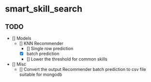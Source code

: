 # smart_skill_search

## TODO

- [] Models
    - [] KNN Recommender
        - [] Single row prediction
        - [x] batch prediction
        - [] Lower the threshold for common skills
- [] Misc
    - [] Convert the output Recommender batch prediction to csv file suitable for mongodb  